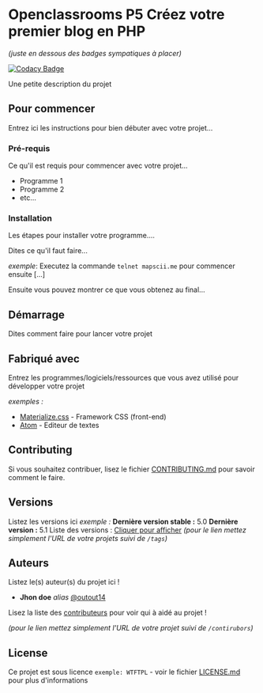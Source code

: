 # Openclassrooms P5 Créez votre premier blog en PHP
_(juste en dessous des badges sympatiques à placer)_

[![Codacy Badge](https://app.codacy.com/project/badge/Grade/f45354dac9734da290d39756d0296b0a)](https://www.codacy.com/gh/Phil4525/P5_myBlog/dashboard?utm_source=github.com&amp;utm_medium=referral&amp;utm_content=Phil4525/P5_myBlog&amp;utm_campaign=Badge_Grade)

Une petite description du projet

## Pour commencer

Entrez ici les instructions pour bien débuter avec votre projet...

### Pré-requis

Ce qu'il est requis pour commencer avec votre projet...

- Programme 1
- Programme 2
- etc...

### Installation

Les étapes pour installer votre programme....

Dites ce qu'il faut faire...

_exemple_: Executez la commande ``telnet mapscii.me`` pour commencer ensuite [...]


Ensuite vous pouvez montrer ce que vous obtenez au final...

## Démarrage

Dites comment faire pour lancer votre projet

## Fabriqué avec

Entrez les programmes/logiciels/ressources que vous avez utilisé pour développer votre projet

_exemples :_
* [Materialize.css](http://materializecss.com) - Framework CSS (front-end)
* [Atom](https://atom.io/) - Editeur de textes

## Contributing

Si vous souhaitez contribuer, lisez le fichier [CONTRIBUTING.md](https://example.org) pour savoir comment le faire.

## Versions
Listez les versions ici 
_exemple :_
**Dernière version stable :** 5.0
**Dernière version :** 5.1
Liste des versions : [Cliquer pour afficher](https://github.com/your/project-name/tags)
_(pour le lien mettez simplement l'URL de votre projets suivi de ``/tags``)_

## Auteurs
Listez le(s) auteur(s) du projet ici !
* **Jhon doe** _alias_ [@outout14](https://github.com/outout14)

Lisez la liste des [contributeurs](https://github.com/your/project/contributors) pour voir qui à aidé au projet !

_(pour le lien mettez simplement l'URL de votre projet suivi de ``/contirubors``)_

## License

Ce projet est sous licence ``exemple: WTFTPL`` - voir le fichier [LICENSE.md](LICENSE.md) pour plus d'informations
